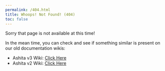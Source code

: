 ```yaml
---
permalink: /404.html
title: Whoops! Not Found! (404)
toc: false
---
```


Sorry that page is not available at this time!

In the mean time, you can check and see if something similar is present on our old documentation wikis:

  * Ashita v3 Wiki: [Click Here](https://wiki.ashitaxi.com/doku.php)
  * Ashita v2 Wiki: [Click Here](https://wiki.ashitaxi.com/oldwiki/doku.php)